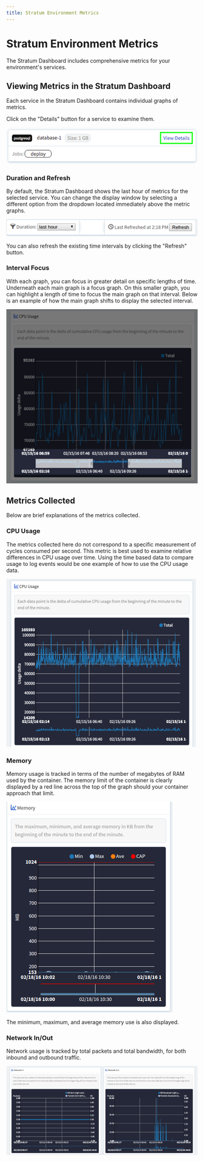 ```yaml
---
title: Stratum Environment Metrics
---
```


# Stratum Environment Metrics
The Stratum Dashboard includes comprehensive metrics for your environment's services.

## Viewing Metrics in the Stratum Dashboard

Each service in the Stratum Dashboard contains individual graphs of metrics.

Click on the "Details" button for a service to examine them.

![view](images/view_details.png)

### Duration and Refresh
By default, the Stratum Dashboard shows the last hour of metrics for the selected service. You can change the display window by selecting a different option from the dropdown located immediately above the metric graphs.

![duration](images/metrics_duration.png)

You can also refresh the existing time intervals by clicking the "Refresh" button.

### Interval Focus
With each graph, you can focus in greater detail on specific lengths of time. Underneath each main graph is a focus graph. On this smaller graph, you can highlight a length of time to focus the main graph on that interval. Below is an example of how the main graph shifts to display the selected interval.

![focus graph](images/metrics_focus.png)

## Metrics Collected
Below are brief explanations of the metrics collected.

### CPU Usage
The metrics collected here do not correspond to a specific measurement of cycles consumed per second. This metric is best used to examine relative differences in CPU usage over time. Using the time based data to compare usage to log events would be one example of how to use the CPU usage data.

![cpu](images/metrics_cpu.png)

### Memory
Memory usage is tracked in terms of the number of megabytes of RAM used by the container. The memory limit of the container is clearly displayed by a red line across the top of the graph should your container approach that limit.

![memory](images/metrics_memory.png)

The minimum, maximum, and average memory use is also displayed.

### Network In/Out

Network usage is tracked by total packets and total bandwidth, for both inbound and outbound traffic.

![network](images/metrics_network.png)

